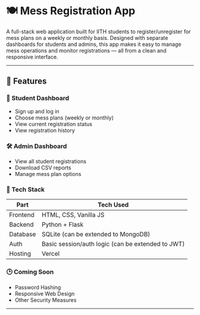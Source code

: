 # 🍽️ Mess Registration App

A full-stack web application built for IITH students to register/unregister for mess plans on a weekly or monthly basis. Designed with separate dashboards for students and admins, this app makes it easy to manage mess operations and monitor registrations — all from a clean and responsive interface.

---

## 📌 Features

### 👤 Student Dashboard

- Sign up and log in
- Choose mess plans (weekly or monthly)
- View current registration status
- View registration history

### 🛠️ Admin Dashboard

- View all student registrations
- Download CSV reports
- Manage mess plan options 

### 🧠 Tech Stack

| Part     | Tech Used                                         |
| -------- | ------------------------------------------------- |
| Frontend | HTML, CSS, Vanilla JS                             |
| Backend  | Python + Flask                                    |
| Database | SQLite (can be extended to MongoDB)               |
| Auth     | Basic session/auth logic (can be extended to JWT) |
| Hosting  | Vercel            |

### 🕒 Coming Soon 
- Password Hashing
- Responsive Web Design
- Other Security Measures
---
